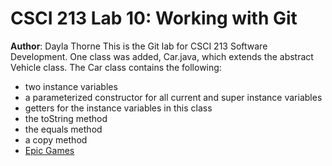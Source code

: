 # CSCI 213 Lab 10: Working with Git
**Author**: Dayla Thorne 
This is the Git lab for CSCI 213 Software Development. One class was added, Car.java,
which extends the abstract Vehicle class. The Car class contains the following:
* two instance variables
* a parameterized constructor for all current and super instance variables
* getters for the instance variables in this class
* the toString method
* the equals method
* a copy method
* [Epic Games](https://store.epicgames.com/en-US/)


